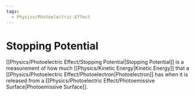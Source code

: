 ```yaml
---
tags:
  - Physics/Photoelectric-Effect
---
```

# Stopping Potential
[[Physics/Photoelectric Effect/Stopping Potential|Stopping Potential]] is a measurement of how much [[Physics/Kinetic Energy|Kinetic Energy]] that a [[Physics/Photoelectric Effect/Photoelectron|Photoelectron]] has when it is released from a [[Physics/Photoelectric Effect/Photoemissive Surface|Photoemissive Surface]].